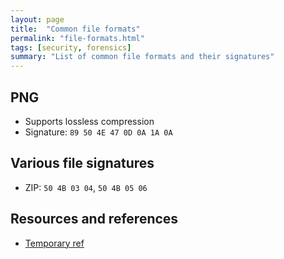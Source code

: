 ```yaml
---
layout: page
title:  "Common file formats"
permalink: "file-formats.html"
tags: [security, forensics]
summary: "List of common file formats and their signatures"
---
```



## PNG
* Supports lossless compression
* Signature: `89 50 4E 47 0D 0A 1A 0A`

## Various file signatures
* ZIP: `50 4B 03 04`, `50 4B 05 06`


## Resources and references
* [Temporary ref](https://teambi0s.gitlab.io/bi0s-wiki/forensics/image-forensics/)
